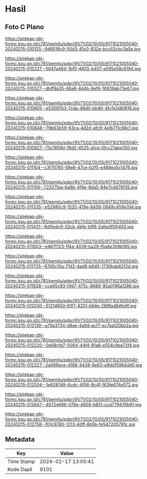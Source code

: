 # Hasil

## Foto C Plano

https://sirekap-obj-formc.kpu.go.id/c781/pemilu/pdpr/91/71/02/10/05/9171021005040-20240215-010125--946516c9-50d3-41c0-832e-bcc63cbc3a5a.jpg

https://sirekap-obj-formc.kpu.go.id/c781/pemilu/pdpr/91/71/02/10/05/9171021005040-20240215-010227--5847a484-1bf0-4605-b407-e595e58c8194.jpg

https://sirekap-obj-formc.kpu.go.id/c781/pemilu/pdpr/91/71/02/10/05/9171021005040-20240215-010527--dbff9a35-46a8-444b-8ef6-16939ab73e67.jpg

https://sirekap-obj-formc.kpu.go.id/c781/pemilu/pdpr/91/71/02/10/05/9171021005040-20240215-010605--e53097b3-7cda-48d0-bb40-4fcfe2db1616.jpg

https://sirekap-obj-formc.kpu.go.id/c781/pemilu/pdpr/91/71/02/10/05/9171021005040-20240215-010848--79b63b59-63ca-4d2d-afc9-4a1b711c88c1.jpg

https://sirekap-obj-formc.kpu.go.id/c781/pemilu/pdpr/91/71/02/10/05/9171021005040-20240215-010927--75c1659d-18d2-4525-a1ce-0fcc21abe350.jpg

https://sirekap-obj-formc.kpu.go.id/c781/pemilu/pdpr/91/71/02/10/05/9171021005040-20240215-011104--c3f70785-58e8-47ce-b2f5-e488ea5c1476.jpg

https://sirekap-obj-formc.kpu.go.id/c781/pemilu/pdpr/91/71/02/10/05/9171021005040-20240215-011156--72327faa-6a9b-4f9e-8da5-94e7cd476f35.jpg

https://sirekap-obj-formc.kpu.go.id/c781/pemilu/pdpr/91/71/02/10/05/9171021005040-20240215-011335--e52980c9-1520-419e-8459-0849c459e7d4.jpg

https://sirekap-obj-formc.kpu.go.id/c781/pemilu/pdpr/91/71/02/10/05/9171021005040-20240215-011431--8d1fedc9-33cb-4bfe-b1f6-2afee1f00493.jpg

https://sirekap-obj-formc.kpu.go.id/c781/pemilu/pdpr/91/71/02/10/05/9171021005040-20240215-011603--e467f123-1f4a-4039-ba29-f5a6e309b185.jpg

https://sirekap-obj-formc.kpu.go.id/c781/pemilu/pdpr/91/71/02/10/05/9171021005040-20240215-011725--67d5c10a-71d2-4ad8-b645-1730bab62f2d.jpg

https://sirekap-obj-formc.kpu.go.id/c781/pemilu/pdpr/91/71/02/10/05/9171021005040-20240215-011928--cce65c83-0fd7-475c-8689-95a0196a1286.jpg

https://sirekap-obj-formc.kpu.go.id/c781/pemilu/pdpr/91/71/02/10/05/9171021005040-20240215-012030--51214650-61f7-4201-b94e-289fad84fe9f.jpg

https://sirekap-obj-formc.kpu.go.id/c781/pemilu/pdpr/91/71/02/10/05/9171021005040-20240215-012139--a79a3734-d8ae-4a9d-acf7-ec7aa120bb2a.jpg

https://sirekap-obj-formc.kpu.go.id/c781/pemilu/pdpr/91/71/02/10/05/9171021005040-20240215-012220--0e68cfd7-0064-44f4-91a8-e554c9ee72f4.jpg

https://sirekap-obj-formc.kpu.go.id/c781/pemilu/pdpr/91/71/02/10/05/9171021005040-20240215-012327--2a089ece-d188-4438-8e63-e9dd15984dd0.jpg

https://sirekap-obj-formc.kpu.go.id/c781/pemilu/pdpr/91/71/02/10/05/9171021005040-20240215-012504--1e8287d9-4cdc-4f06-9c4f-f63fe674e572.jpg

https://sirekap-obj-formc.kpu.go.id/c781/pemilu/pdpr/91/71/02/10/05/9171021005040-20240215-012647--4072e686-076e-4658-b851-ccd779476b91.jpg

https://sirekap-obj-formc.kpu.go.id/c781/pemilu/pdpr/91/71/02/10/05/9171021005040-20240215-012758--f01c9780-1213-4dff-8b5b-fe547205791c.jpg


## Metadata

| Key        | Value               |
| ---------- | ------------------- |
| Time Stamp | 2024-02-17 13:05:41 |
| Kode Dapil | 9101                |



